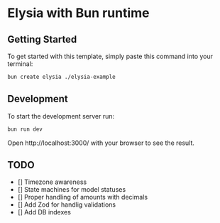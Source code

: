 # Elysia with Bun runtime

## Getting Started
To get started with this template, simply paste this command into your terminal:
```bash
bun create elysia ./elysia-example
```

## Development
To start the development server run:
```bash
bun run dev
```

Open http://localhost:3000/ with your browser to see the result.

## TODO
- [] Timezone awareness
- [] State machines for model statuses
- [] Proper handling of amounts with decimals
- [] Add Zod for handlig validations
- [] Add DB indexes
